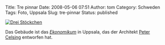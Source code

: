 Title: Tre pinnar
Date: 2008-05-06 07:51
Author: tom
Category: Schweden
Tags: Foto, Uppsala
Slug: tre-pinnar
Status: published

[![Drei
Stöckchen](/pic/trepinn_s.jpg "Drei Stöckchen")](/pic/trepinn_l.jpg)

Das Gebäude ist das
[*Ekonomikum*](http://sv.wikipedia.org/wiki/Ekonomikum) in Uppsala, das
der Architekt [Peter
Celsing](http://de.wikipedia.org/wiki/Peter_Celsing) entworfen hat.

